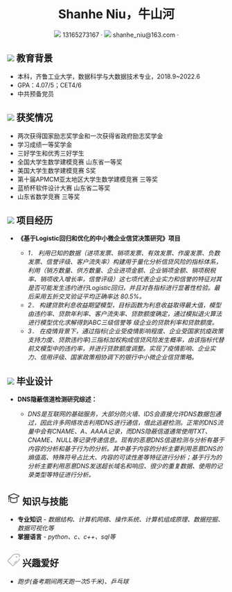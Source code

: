  <center>
     <h1>Shanhe Niu，牛山河</h1>
     <div>
         <span>
             <img src="assets/phone-solid.svg" width="18px">
             13165273167
         </span>
         ·
         <span>
             <img src="assets/envelope-solid.svg" width="18px">
             shanhe_niu@163.com
         </span>
         ·
        
 </center>



## <img src="assets/graduation-cap-solid.svg" width="30px"> 教育背景

- 本科，齐鲁工业大学，数据科学与大数据技术专业，2018.9~2022.6
- GPA：4.07/5；CET4/6
- 中共预备党员 

## <img src="assets/briefcase-solid.svg" width="30px"> 获奖情况

- 两次获得国家励志奖学金和一次获得省政府励志奖学金
- 学习成绩一等奖学金
- 三好学生和优秀三好学生
- 全国大学生数学建模竞赛 山东省一等奖
- 美国大学生数学建模竞赛 S奖
- 第十届APMCM亚太地区大学生数学建模竞赛 三等奖
- 蓝桥杯软件设计大赛 山东省二等奖
- 山东省数学竞赛 三等奖


## <img src="assets/project-diagram-solid.svg" width="30px"> 项目经历

- **《基于Logistic回归和优化的中小微企业信贷决策研究》项目**

  - *1． 利用已知的数据（进项发票、销项发票、有效发票、作废发票、负数发票、信誉评级、客户流失率）构建用于量化分析信贷风险的指标体系，利用（销方数量、供方数量、企业进项金额、企业销项金额、销项税税率、销项收入增长率，信誉评级）这七项代表企业实力和信誉的特征对其是否可能发生违约进行Logistic回归，并且对各指标进行显著性检验。最后采用五折交叉验证平均正确率达 80.5%。*
  - *2． 构建贷款利息收益期望模型，目标函数为利息收益取得最大值，模型由违约率、贷款年利率、客户流失率、贷款额度确定，通过模拟退火算法进行模型优化求解得到ABC三级信誉等 级企业的贷款利率和贷款额度。*
  - *3． 在疫情背景下，通过指标(企业受疫情影响程度、企业受国家抗疫政策支持力度、贷款违约率)三指标加权构成信贷风险发生概率，由该指标代替前文模型中的违约率，并进行贷款额度调整。实现了疫情影响、企业实力、信用评级、国家政策相协调下的银行中小微企业信贷策略。*

## <img src="assets/tools-solid.svg" width="30px"> 毕业设计

- **DNS隐蔽信道检测研究综述：**

  - *DNS是互联网的基础服务，大部分防火墙、IDS会直接允许DNS数据包通过，因此许多网络攻击利用DNS进行通信，借此逃避检测。正常的DNS流量中会有CNAME、A、AAAA记录，而DNS隐蔽信道通常使用TXT、CNAME、NULL等记录传递信息。现有的恶意DNS信道检测与分析有基于内容的分析和基于行为的分析。其中基于内容的分析主要利用恶意DNS的熵值高、特殊符号占比大、内容的可读性差等特征进行分析；基于行为的分析主要利用恶意DNS发送超长域名和响应、很少的重复数据、使用的记录类型等特征进行分析。*
## <img src="assets/knowledge.svg" width="30px"> **知识与技能**
- **专业知识**  - *数据结构、计算机网络、操作系统、计算机组成原理、数据挖掘、数据可视化等*
- **掌握语言**  - *python、c、c++、sql等*
## <img src="assets/hobby.svg" width="30px"> **兴趣爱好**
 - *跑步(备考期间两天跑一次5千米)、乒乓球*
